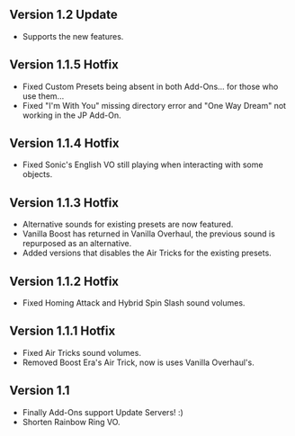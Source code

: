 ## Version 1.2 Update
- Supports the new features.

## Version 1.1.5 Hotfix
- Fixed Custom Presets being absent in both Add-Ons... for those who use them...
- Fixed "I'm With You" missing directory error and "One Way Dream" not working in the JP Add-On.

## Version 1.1.4 Hotfix
- Fixed Sonic's English VO still playing when interacting with some objects.

## Version 1.1.3 Hotfix
- Alternative sounds for existing presets are now featured.
- Vanilla Boost has returned in Vanilla Overhaul, the previous sound is repurposed as an alternative.
- Added versions that disables the Air Tricks for the existing presets.

## Version 1.1.2 Hotfix
- Fixed Homing Attack and Hybrid Spin Slash sound volumes.

## Version 1.1.1 Hotfix
- Fixed Air Tricks sound volumes.
- Removed Boost Era's Air Trick, now is uses Vanilla Overhaul's.

## Version 1.1
- Finally Add-Ons support Update Servers! :)
- Shorten Rainbow Ring VO.

